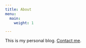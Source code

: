 ```yaml
---
title: About
menu:
  main:
    weight: 1

---
```

This is my personal blog. [Contact me](/contact/).